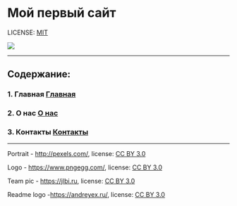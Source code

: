 # Мой первый сайт

LICENSE: [MIT](/license.md)

![](/4.9/images/Web.jpg)

---

## Содержание:
### 1. Главная [**Главная**](/4.9/index.html)
### 2. О нас [**О нас**](/4.9/pages/about.html)
### 3. Контакты [**Контакты**](/4.9/pages/contacts.html)





---

Portrait - http://pexels.com/, license: [CC BY 3.0](https://creativecommons.org/licenses/by/3.0)

Logo - https://www.pngegg.com/, license: [CC BY 3.0](https://creativecommons.org/licenses/by/3.0)

Team pic - https://jlbi.ru, license: [CC BY 3.0](https://creativecommons.org/licenses/by/3.0)

Readme logo -https://andreyex.ru/, license: [CC BY 3.0](https://creativecommons.org/licenses/by/3.0)